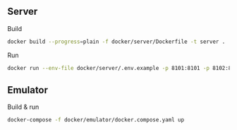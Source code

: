 ## Server

Build
```bash
docker build --progress=plain -f docker/server/Dockerfile -t server .
```

Run
```bash
docker run --env-file docker/server/.env.example -p 8101:8101 -p 8102:8102 -t server
```

## Emulator

Build & run
```bash
docker-compose -f docker/emulator/docker.compose.yaml up
```
